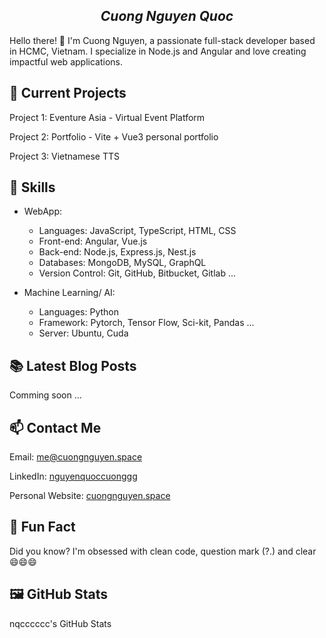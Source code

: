 ***<h2 style="text-align: center;">Cuong Nguyen Quoc</h2>***

Hello there! 👋 I'm Cuong Nguyen, a passionate full-stack developer based in HCMC, Vietnam. I specialize in Node.js and
Angular and love creating impactful web applications.

## 🔭 Current Projects

Project 1: Eventure Asia - Virtual Event Platform

Project 2: Portfolio - Vite + Vue3 personal portfolio

Project 3: Vietnamese TTS

## 🌱 Skills

* WebApp:

    * Languages: JavaScript, TypeScript, HTML, CSS
    * Front-end: Angular, Vue.js
    * Back-end: Node.js, Express.js, Nest.js
    * Databases: MongoDB, MySQL, GraphQL
    * Version Control: Git, GitHub, Bitbucket, Gitlab ...


* Machine Learning/ AI:

    * Languages: Python
    * Framework: Pytorch, Tensor Flow, Sci-kit, Pandas ...
    * Server: Ubuntu, Cuda

## 📚 Latest Blog Posts

Comming soon ...

## 📫 Contact Me

Email: [me@cuongnguyen.space](mailto:me@cuongnguyen.space)

LinkedIn: [nguyenquoccuonggg](https://www.linkedin.com/in/nguyenquoccuonggg/)

Personal Website: [cuongnguyen.space](https://cuongnguyen.space)

## 🌟 Fun Fact

Did you know? I'm obsessed with clean code, question mark (?.) and clear 😄😄😄

## 🖼️ GitHub Stats

nqcccccc's GitHub Stats
